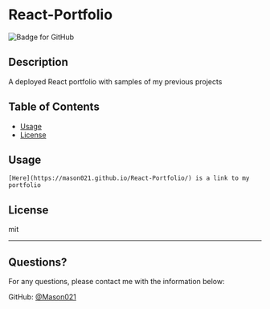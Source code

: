 # React-Portfolio
  ![Badge for GitHub](https://img.shields.io/github/languages/top/Mason021/React-Portfolio?style=flat&logo=appveyor) 
  
  
  ## Description 
  A deployed React portfolio with samples of my previous projects

  ## Table of Contents
  * [Usage](#usage)
  * [License](#license)
  
  ## Usage 
    [Here](https://mason021.github.io/React-Portfolio/) is a link to my portfolio
  
  ## License
  
  mit
  
  ---
  
  ## Questions?
  
  For any questions, please contact me with the information below:
 
  GitHub: [@Mason021](https://api.github.com/users/Mason021)
  